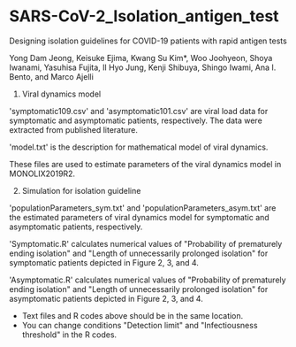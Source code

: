 # SARS-CoV-2_Isolation_antigen_test

Designing isolation guidelines for COVID-19 patients with rapid antigen tests

Yong Dam Jeong, Keisuke Ejima, Kwang Su Kim*, Woo Joohyeon, Shoya Iwanami, Yasuhisa Fujita, Il Hyo Jung, Kenji Shibuya, Shingo Iwami, Ana I. Bento, and Marco Ajelli




1) Viral dynamics model

'symptomatic109.csv' and 'asymptomatic101.csv' are viral load data for symptomatic and asymptomatic patients, respectively. The data were extracted from published literature.

'model.txt' is the description for mathematical model of viral dynamics.

These files are used to estimate parameters of the viral dynamics model in MONOLIX2019R2.


2) Simulation for isolation guideline

'populationParameters_sym.txt' and 'populationParameters_asym.txt' are the estimated parameters of viral dynamics model for symptomatic and asymptomatic patients, respectively.

'Symptomatic.R' calculates numerical values of "Probability of prematurely ending isolation" and "Length of unnecessarily prolonged isolation" for symptomatic patients depicted in Figure 2, 3, and  4.

'Asymptomatic.R' calculates numerical values of "Probability of prematurely ending isolation" and "Length of unnecessarily prolonged isolation" for asymptomatic patients depicted in Figure 2, 3, and  4.

* Text files and R codes above should be in the same location.
* You can change conditions "Detection limit" and "Infectiousness threshold" in the R codes. 
